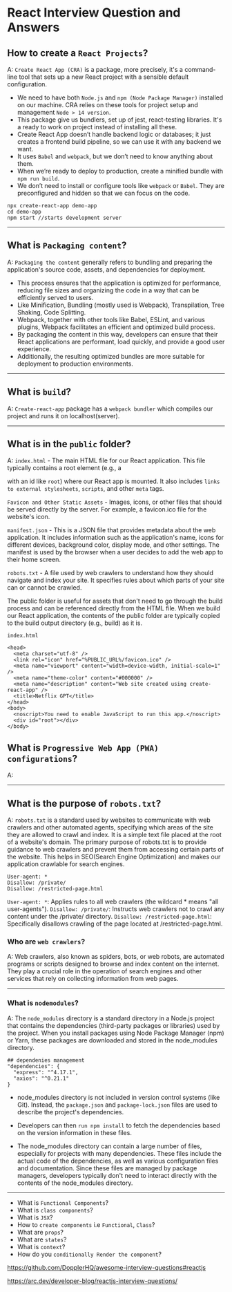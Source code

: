# React Interview Question and Answers

## How to create a `React Projects`?
A: `Create React App (CRA)` is a package, more precisely, it's a command-line tool that sets up a new React project with a sensible default configuration.
  - We need to have both `Node.js` and `npm (Node Package Manager)` installed on our machine. CRA relies on these tools for project setup and management `Node > 14 version`.
  - This package give us bundlers, set up of jest, react-testing libraries. It's a ready to work on project instead of installing all these.
  - Create React App doesn’t handle backend logic or databases; it just creates a frontend build pipeline, so we can use it with any backend we want.
  - It uses `Babel` and `webpack`, but we don’t need to know anything about them.
  - When we’re ready to deploy to production, create a minified bundle with `npm run build`.
  - We don’t need to install or configure tools like `webpack` or `Babel`. They are preconfigured and hidden so that we can focus on the code.

```
npx create-react-app demo-app
cd demo-app
npm start //starts development server
```

---

## What is `Packaging content`?
A: `Packaging the content` generally refers to bundling and preparing the application's source code, assets, and dependencies for deployment.
- This process ensures that the application is optimized for performance, reducing file sizes and organizing the code in a way that can be efficiently served to users.
- Like Minification, Bundling (mostly used is Webpack), Transpilation, Tree Shaking, Code Splitting.
- Webpack, together with other tools like Babel, ESLint, and various plugins, Webpack facilitates an efficient and optimized build process.
- By packaging the content in this way, developers can ensure that their React applications are performant, load quickly, and provide a good user experience.
- Additionally, the resulting optimized bundles are more suitable for deployment to production environments.

---

## What is `build`?
A: `Create-react-app` package has a `webpack bundler` which compiles our project and runs it on localhost(server).

---

## What is in the `public` folder?
A: `index.html` - The main HTML file for our React application. This file typically contains a root element (e.g., a <div> with an id like `root`) where our React app is mounted. It also includes `links to external stylesheets`, `scripts`, and other `meta` tags.

`Favicon and Other Static Assets` - Images, icons, or other files that should be served directly by the server. For example, a favicon.ico file for the website's icon.

`manifest.json` - This is a JSON file that provides metadata about the web application. It includes information such as the application's name, icons for different devices, background color, display mode, and other settings. The manifest is used by the browser when a user decides to add the web app to their home screen.

`robots.txt` - A file used by web crawlers to understand how they should navigate and index your site. It specifies rules about which parts of your site can or cannot be crawled.

The public folder is useful for assets that don't need to go through the build process and can be referenced directly from the HTML file. When we build our React application, the contents of the public folder are typically copied to the build output directory (e.g., build) as it is.

```
index.html

<head>
  <meta charset="utf-8" />
  <link rel="icon" href="%PUBLIC_URL%/favicon.ico" />
  <meta name="viewport" content="width=device-width, initial-scale=1" />
  <meta name="theme-color" content="#000000" />
  <meta name="description" content="Web site created using create-react-app" />
  <title>Netflix GPT</title>
</head>
<body>
  <noscript>You need to enable JavaScript to run this app.</noscript>
  <div id="root"></div>
</body>
```

## What is `Progressive Web App (PWA) configurations`?
A:

---

## What is the purpose of `robots.txt`?
A: `robots.txt` is a standard used by websites to communicate with web crawlers and other automated agents, specifying which areas of the site they are allowed to crawl and index. It is a simple text file placed at the root of a website's domain. The primary purpose of robots.txt is to provide guidance to web crawlers and prevent them from accessing certain parts of the website. This helps in SEO(Search Engine Optimization) and makes our application crawlable for search engines.

```
User-agent: *
Disallow: /private/
Disallow: /restricted-page.html
```

`User-agent: *`: Applies rules to all web crawlers (the wildcard * means "all user-agents").
`Disallow: /private/`: Instructs web crawlers not to crawl any content under the /private/ directory.
`Disallow: /restricted-page.html`: Specifically disallows crawling of the page located at /restricted-page.html.

### Who are `web crawlers`?
A: Web crawlers, also known as spiders, bots, or web robots, are automated programs or scripts designed to browse and index content on the internet. They play a crucial role in the operation of search engines and other services that rely on collecting information from web pages.

---

### What is `nodemodules`?
A: The `node_modules` directory is a standard directory in a Node.js project that contains the dependencies (third-party packages or libraries) used by the project. When you install packages using Node Package Manager (npm) or Yarn, these packages are downloaded and stored in the node_modules directory.

```
## dependenies management
"dependencies": {
  "express": "^4.17.1",
  "axios": "^0.21.1"
}
```

- node_modules directory is not included in version control systems (like Git). Instead, the `package.json` and `package-lock.json` files are used to describe the project's dependencies.
  
- Developers can then `run npm install` to fetch the dependencies based on the version information in these files.

- The node_modules directory can contain a large number of files, especially for projects with many dependencies. These files include the actual code of the dependencies, as well as various configuration files and documentation. Since these files are managed by package managers, developers typically don't need to interact directly with the contents of the node_modules directory.

---

- What is `Functional Components`?
- What is `class components`?
- What is `JSX`?
- How to `create components` i.e `Functional`, `Class`?
- What are `props`?
- What are `states`?
- What is `context`?
- How do you `conditionally Render the component`?

https://github.com/DopplerHQ/awesome-interview-questions#reactjs

https://arc.dev/developer-blog/reactjs-interview-questions/
